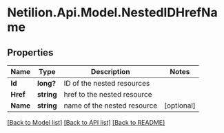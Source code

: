# Netilion.Api.Model.NestedIDHrefName
## Properties

Name | Type | Description | Notes
------------ | ------------- | ------------- | -------------
**Id** | **long?** | ID of the nested resources | 
**Href** | **string** | href to the nested resource | 
**Name** | **string** | name of the nested resource | [optional] 

[[Back to Model list]](../README.md#documentation-for-models) [[Back to API list]](../README.md#documentation-for-api-endpoints) [[Back to README]](../README.md)


